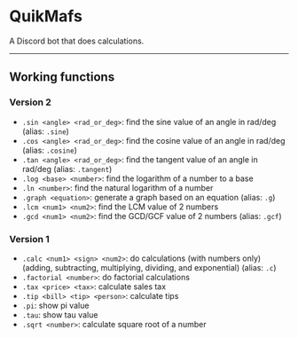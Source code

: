 # QuikMafs
A Discord bot that does calculations.

----
## Working functions
### Version 2
- `.sin <angle> <rad_or_deg>`: find the sine value of an angle in rad/deg (alias: `.sine`)
- `.cos <angle> <rad_or_deg>`: find the cosine value of an angle in rad/deg (alias: `.cosine`)
- `.tan <angle> <rad_or_deg>`: find the tangent value of an angle in rad/deg (alias: `.tangent`)
- `.log <base> <number>`: find the logarithm of a number to a base
- `.ln <number>`: find the natural logarithm of a number
- `.graph <equation>`: generate a graph based on an equation (alias: `.g`)
- `.lcm <num1> <num2>`: find the LCM value of 2 numbers
- `.gcd <num1> <num2>`: find the GCD/GCF value of 2 numbers (alias: `.gcf`)

### Version 1
- `.calc <num1> <sign> <num2>`: do calculations (with numbers only) (adding, subtracting, multiplying, dividing, and exponential) (alias: `.c`)
- `.factorial <number>`: do factorial calculations
- `.tax <price> <tax>`: calculate sales tax
- `.tip <bill> <tip> <person>`: calculate tips
- `.pi`: show pi value
- `.tau`: show tau value
- `.sqrt <number>`: calculate square root of a number
